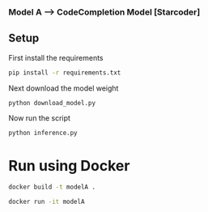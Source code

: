 ### Model A --> CodeCompletion Model [Starcoder]

## Setup



First install the requirements
```sh
pip install -r requirements.txt
```

Next download the model weight 

```sh
python download_model.py
```

Now run the script

```sh
python inference.py
```

# Run using Docker

```sh
docker build -t modelA .
```

```sh
docker run -it modelA
```
